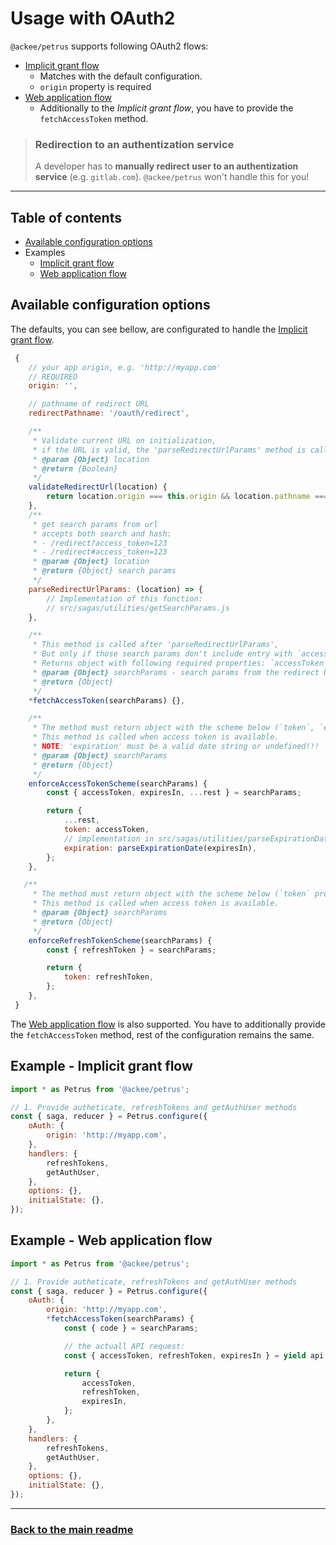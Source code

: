 # <a name="usage-with-oauth2"></a>Usage with OAuth2

`@ackee/petrus` supports following OAuth2 flows:

-   [Implicit grant flow](https://docs.gitlab.com/ee/api/oauth2.html#implicit-grant-flow)
    -   Matches with the default configuration.
    -   `origin` property is required
-   [Web application flow](https://docs.gitlab.com/ee/api/oauth2.html#web-application-flow)
    -   Additionally to the _Implicit grant flow_, you have to provide the `fetchAccessToken` method.

> ### Redirection to an authentization service
>
> A developer has to **manually redirect user to an authentization service** (e.g. `gitlab.com`). `@ackee/petrus` won't handle this for you!

---

## Table of contents

-   [Available configuration options](#available-configuration-options)
-   Examples
    -   [Implicit grant flow](#example-implicit-grant-flow)
    -   [Web application flow](#example-web-application-flow)

## Available configuration options

The defaults, you can see bellow, are configurated to handle the [Implicit grant flow](https://docs.gitlab.com/ee/api/oauth2.html#implicit-grant-flow).

```js
 {
    // your app origin, e.g. 'http://myapp.com'
    // REQUIRED
    origin: '',

    // pathname of redirect URL
    redirectPathname: '/oauth/redirect',

    /**
     * Validate current URL on initialization,
     * if the URL is valid, the 'parseRedirectUrlParams' method is called.
     * @param {Object} location
     * @return {Boolean}
     */
    validateRedirectUrl(location) {
        return location.origin === this.origin && location.pathname === this.redirectPathname;
    },
    /**
     * get search params from url
     * accepts both search and hash:
     * - /redirect?access_token=123
     * - /redirect#access_token=123
     * @param {Object} location
     * @return {Object} search params
     */
    parseRedirectUrlParams: (location) => {
        // Implementation of this function:
        // src/sagas/utilities/getSearchParams.js
    },

    /**
     * This method is called after 'parseRedirectUrlParams',
     * But only if those search params don't include entry with `accessToken` key.
     * Returns object with following required properties: `accessToken`, `expiresIn`, `refreshToken`
     * @param {Object} searchParams - search params from the redirect URL
     * @return {Object}
     */
    *fetchAccessToken(searchParams) {},

    /**
     * The method must return object with the scheme below (`token`, `expiration` properties are required).
     * This method is called when access token is available.
     * NOTE: 'expiration' must be a valid date string or undefined!!!
     * @param {Object} searchParams
     * @return {Object}
     */
    enforceAccessTokenScheme(searchParams) {
        const { accessToken, expiresIn, ...rest } = searchParams;

        return {
            ...rest,
            token: accessToken,
            // implementation in src/sagas/utilities/parseExpirationDate.js
            expiration: parseExpirationDate(expiresIn),
        };
    },

   /**
     * The method must return object with the scheme below (`token` property is required).
     * This method is called when access token is available.
     * @param {Object} searchParams
     * @return {Object}
     */
    enforceRefreshTokenScheme(searchParams) {
        const { refreshToken } = searchParams;

        return {
            token: refreshToken,
        };
    },
 }
```

The [Web application flow](https://docs.gitlab.com/ee/api/oauth2.html#web-application-flow) is also supported. You have to additionally provide the `fetchAccessToken` method, rest of the configuration remains the same.

## <a name="example-implicit-grant-flow"></a> Example - Implicit grant flow

```js
import * as Petrus from '@ackee/petrus';

// 1. Provide autheticate, refreshTokens and getAuthUser methods
const { saga, reducer } = Petrus.configure({
    oAuth: {
        origin: 'http://myapp.com',
    },
    handlers: {
        refreshTokens,
        getAuthUser,
    },
    options: {},
    initialState: {},
});
```

## <a name="example-web-application-flow"></a> Example - Web application flow

```js
import * as Petrus from '@ackee/petrus';

// 1. Provide autheticate, refreshTokens and getAuthUser methods
const { saga, reducer } = Petrus.configure({
    oAuth: {
        origin: 'http://myapp.com',
        *fetchAccessToken(searchParams) {
            const { code } = searchParams;

            // the actuall API request:
            const { accessToken, refreshToken, expiresIn } = yield api.get('...');

            return {
                accessToken,
                refreshToken,
                expiresIn,
            };
        },
    },
    handlers: {
        refreshTokens,
        getAuthUser,
    },
    options: {},
    initialState: {},
});
```

---

### [Back to the main readme](../README.md)
